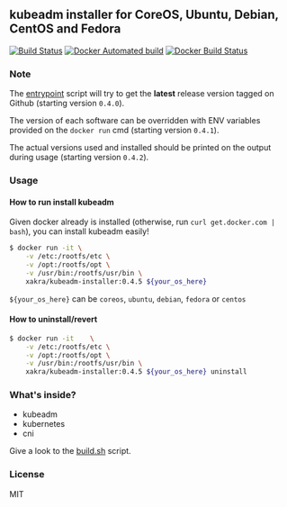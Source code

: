 ## kubeadm installer for CoreOS, Ubuntu, Debian, CentOS and Fedora


[![Build Status](https://travis-ci.org/xakraz/kubeadm-installer.svg?branch=master)](https://travis-ci.org/xakraz/kubeadm-installer)
[![Docker Automated build](https://img.shields.io/docker/automated/jrottenberg/ffmpeg.svg?style=flat-square)](https://hub.docker.com/r/xakra/kubeadm-installer/)
[![Docker Build Status](https://img.shields.io/docker/build/jrottenberg/ffmpeg.svg?style=flat-square)](https://hub.docker.com/r/xakra/kubeadm-installer/)


### Note

The [entrypoint](files/entrypoint.sh) script will try to get the **latest** release version tagged on Github (starting version `0.4.0`).

The version of each software can be overridden with ENV variables provided on the `docker run` cmd (starting version `0.4.1`).

The actual versions used and installed should be printed on the output during usage (starting version `0.4.2`).


### Usage

#### How to run install kubeadm

Given docker already is installed (otherwise, run `curl get.docker.com | bash`), you can install kubeadm easily!

```bash
$ docker run -it \
	-v /etc:/rootfs/etc \
	-v /opt:/rootfs/opt \
	-v /usr/bin:/rootfs/usr/bin \
	xakra/kubeadm-installer:0.4.5 ${your_os_here}
```

`${your_os_here}` can be `coreos`, `ubuntu`, `debian`, `fedora` or `centos`


#### How to uninstall/revert

```bash
$ docker run -it 	\
	-v /etc:/rootfs/etc \
	-v /opt:/rootfs/opt \
	-v /usr/bin:/rootfs/usr/bin \
	xakra/kubeadm-installer:0.4.5 ${your_os_here} uninstall
```


### What's inside?

 - kubeadm
 - kubernetes
 - cni

Give a look to the [build.sh](scripts/build.sh) script.


### License

MIT
